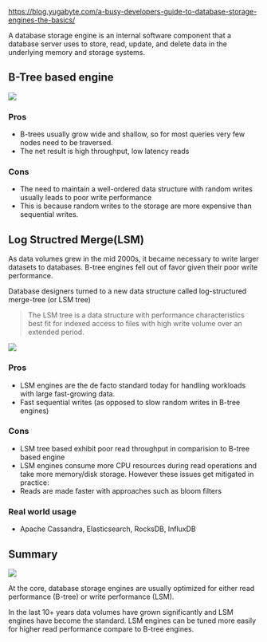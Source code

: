 https://blog.yugabyte.com/a-busy-developers-guide-to-database-storage-engines-the-basics/

A database storage engine is an internal software component that a database server uses to store, read, update, and delete data in the underlying memory and storage systems.

## B-Tree based engine
![](https://cdn-images-1.medium.com/max/1600/0*5ZExOe0pf6SQRfBE.png)


### Pros
- B-trees usually grow wide and shallow, so for most queries very few nodes need to be traversed. 
- The net result is high throughput, low latency reads

### Cons
-  The need to maintain a well-ordered data structure with random writes usually leads to poor write performance
-  This is because random writes to the storage are more expensive than sequential writes.


## Log Structred Merge(LSM)
As data volumes grew in the mid 2000s, it became necessary to write larger datasets to databases. B-tree engines fell out of favor given their poor write performance. 


Database designers turned to a new data structure called log-structured merge-tree (or LSM tree)

> The LSM tree is a data structure with performance characteristics best fit for indexed access to files with high write volume over an extended period.

![](https://cdn-images-1.medium.com/max/1600/1*tZk0ilLtcqQsuyU4dncQdw.png)


### Pros
- LSM engines are the de facto standard today for handling workloads with large fast-growing data. 
- Fast sequential writes (as opposed to slow random writes in B-tree engines)

### Cons
- LSM tree based exhibit poor read throughput in comparision to B-tree based engine
- LSM engines consume more CPU resources during read operations and take more memory/disk storage.
However these issues get mitigated in practice:
- Reads are made faster with approaches such as bloom filters

### Real world usage
- Apache Cassandra, Elasticsearch, RocksDB, InfluxDB

## Summary
![](https://blog.yugabyte.com/wp-content/uploads/2018/06/database-storage-engines-b-tree-vs-lsm-tree.png)

At the core, database storage engines are usually optimized for either read performance (B-tree) or write performance (LSM).

In the last 10+ years data volumes have grown significantly and LSM engines have become the standard. LSM engines can be tuned more easily for higher read performance compare to B-tree engines.
